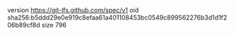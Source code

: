 version https://git-lfs.github.com/spec/v1
oid sha256:b5ddd29e0e919c8efaa61a401108453bc0549c899562276b3d1d1f206b89cf8d
size 796
